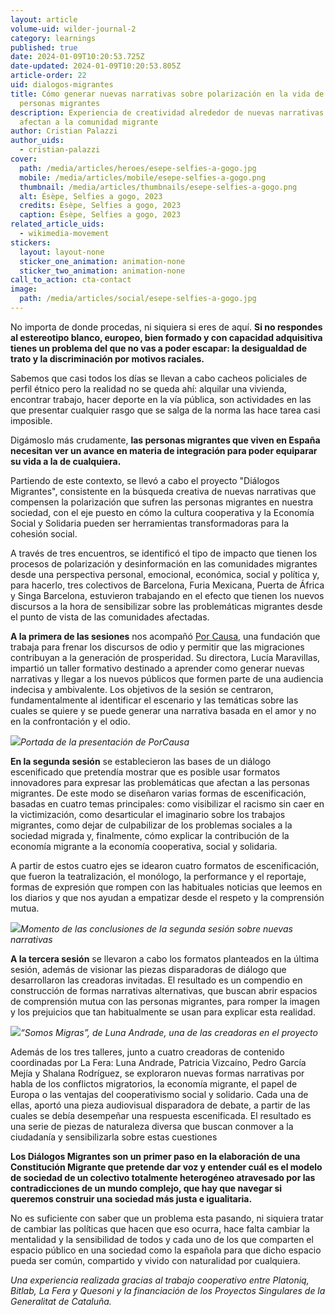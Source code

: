 ```yaml
---
layout: article
volume-uid: wilder-journal-2
category: learnings
published: true
date: 2024-01-09T10:20:53.725Z
date-updated: 2024-01-09T10:20:53.805Z
article-order: 22
uid: dialogos-migrantes
title: Cómo generar nuevas narrativas sobre polarización en la vida de las
  personas migrantes
description: Experiencia de creatividad alrededor de nuevas narrativas que
  afectan a la comunidad migrante
author: Cristian Palazzi
author_uids:
  - cristian-palazzi
cover:
  path: /media/articles/heroes/esepe-selfies-a-gogo.jpg
  mobile: /media/articles/mobile/esepe-selfies-a-gogo.png
  thumbnail: /media/articles/thumbnails/esepe-selfies-a-gogo.png
  alt: Ésèpe, Selfies a gogo, 2023
  credits: Ésèpe, Selfies a gogo, 2023
  caption: Ésèpe, Selfies a gogo, 2023
related_article_uids:
  - wikimedia-movement
stickers:
  layout: layout-none
  sticker_one_animation: animation-none
  sticker_two_animation: animation-none
call_to_action: cta-contact
image:
  path: /media/articles/social/esepe-selfies-a-gogo.jpg
---
```

No importa de donde procedas, ni siquiera si eres de aquí. **Si no respondes al estereotipo blanco, europeo, bien formado y con capacidad adquisitiva tienes un problema del que no vas a poder escapar: la desigualdad de trato y la discriminación por motivos raciales.**

Sabemos que casi todos los días se llevan a cabo cacheos policiales de perfil étnico pero la realidad no se queda ahí: alquilar una vivienda, encontrar trabajo, hacer deporte en la vía pública, son actividades en las que presentar cualquier rasgo que se salga de la norma las hace tarea casi imposible.

Digámoslo más crudamente, **las personas migrantes que viven en España necesitan ver un avance en materia de integración para poder equiparar su vida a la de cualquiera.**

Partiendo de este contexto, se llevó a cabo el proyecto "Diálogos Migrantes", consistente en la búsqueda creativa de nuevas narrativas que compensen la polarización que sufren las personas migrantes en nuestra sociedad, con el eje puesto en cómo la cultura cooperativa y la Economía Social y Solidaria pueden ser herramientas transformadoras para la cohesión social.

A través de tres encuentros, se identificó el tipo de impacto que tienen los procesos de polarización y desinformación en las comunidades migrantes desde una perspectiva personal, emocional, económica, social y política y, para hacerlo, tres colectivos de Barcelona, Furia Mexicana, Puerta de África y Singa Barcelona, estuvieron trabajando en el efecto que tienen los nuevos discursos a la hora de sensibilizar sobre las problemáticas migrantes desde el punto de vista de las comunidades afectadas.

**A la primera de las sesiones** nos acompañó [Por Causa](https://porcausa.org/), una fundación que trabaja para frenar los discursos de odio y permitir que las migraciones contribuyan a la generación de prosperidad. Su directora, Lucía Maravillas, impartió un taller formativo destinado a aprender como generar nuevas narrativas y llegar a los nuevos públicos que formen parte de una audiencia indecisa y ambivalente. Los objetivos de la sesión se centraron, fundamentalmente al identificar el escenario y las temáticas sobre las cuales se quiere y se puede generar una narrativa basada en el amor y no en la confrontación y el odio.

![](https://lh7-us.googleusercontent.com/G7tY5pn0-aQmcLk1ibJfXWP8KG7MveB_8VVDSEQTJSqPmOEzPDEwambVqiWQU9tx5eMm2kGJ2sCfv-wgvjhCbVtFtr3RFnfyBOojZRsrI2pmeMFNA_dsdWDrh0zanbzu-ZFf0NLuE9hE4CDHEXCjBGY)*Portada de la presentación de PorCausa*

**En la segunda sesión** se establecieron las bases de un diálogo escenificado que pretendía mostrar que es posible usar formatos innovadores para expresar las problemáticas que afectan a las personas migrantes. De este modo se diseñaron varias formas de escenificación, basadas en cuatro temas principales: como visibilizar el racismo sin caer en la victimización, como desarticular el imaginario sobre los trabajos migrantes, como dejar de culpabilizar de los problemas sociales a la sociedad migrada y, finalmente, cómo explicar la contribución de la economía migrante a la economía cooperativa, social y solidaria.

A partir de estos cuatro ejes se idearon cuatro formatos de escenificación, que fueron la teatralización, el monólogo, la performance y el reportaje, formas de expresión que rompen con las habituales noticias que leemos en los diarios y que nos ayudan a empatizar desde el respeto y la comprensión mutua.

![](https://lh7-us.googleusercontent.com/QvZuuqa0zo0qSSrRQkDTiJA3a0V03mvEOQJOnyG3_S47XsUEsoyiZCMQPNaai0i-26vsyn3NcVdSJZZVhCVHBIw8bUtVL3_nmt2jZvIcC5OejstRocZ8kTyWqINsc6cnbiGdLJVnR8XANKUB7U0-ND8)*Momento de las conclusiones de la segunda sesión sobre nuevas narrativas*

**A la tercera sesión** se llevaron a cabo los formatos planteados en la última sesión, además de visionar las piezas disparadoras de diálogo que desarrollaron las creadoras invitadas. El resultado es un compendio en construcción de formas narrativas alternativas, que buscan abrir espacios de comprensión mutua con las personas migrantes, para romper la imagen y los prejuicios que tan habitualmente se usan para explicar esta realidad.

![](https://lh7-us.googleusercontent.com/04fMfhtphn2l4WCl0KiYfYKAjbwVNmOuobsAjxYMCcfwVyVe7umCyGcbvHaWXgnIKz4dClGukKPApJfcj6eDNda6IRAWmt3TJ-ylbJ62Smlf4Y6VQ7BI7ZCbJEBtS9ID8OFHju7R-NySOF6k_3dZ2Z4)*“Somos Migras”, de Luna Andrade, una de las creadoras en el proyecto*

Además de los tres talleres, junto a cuatro creadoras de contenido coordinadas por La Fera: Luna Andrade, Patricia Vizcaíno, Pedro García Mejía y Shalana Rodríguez, se exploraron nuevas formas narrativas por habla de los conflictos migratorios, la economía migrante, el papel de Europa o las ventajas del cooperativismo social y solidario. Cada una de ellas, aportó una pieza audiovisual disparadora de debate, a partir de las cuales se debía desempeñar una respuesta escenificada. El resultado es una serie de piezas de naturaleza diversa que buscan conmover a la ciudadanía y sensibilizarla sobre estas cuestiones

**Los Diálogos Migrantes son un primer paso en la elaboración de una Constitución Migrante que pretende dar voz y entender cuál es el modelo de sociedad de un colectivo totalmente heterogéneo atravesado por las contradicciones de un mundo complejo, que hay que navegar si queremos construir una sociedad más justa e igualitaria.**

No es suficiente con saber que un problema esta pasando, ni siquiera tratar de cambiar las políticas que hacen que eso ocurra, hace falta cambiar la mentalidad y la sensibilidad de todos y cada uno de los que comparten el espacio público en una sociedad como la española para que dicho espacio pueda ser común, compartido y vivido con naturalidad por cualquiera.

*Una experiencia realizada gracias al trabajo cooperativo entre Platoniq, Bitlab, La Fera y Quesoni y la financiación de los Proyectos Singulares de la Generalitat de Cataluña.*
